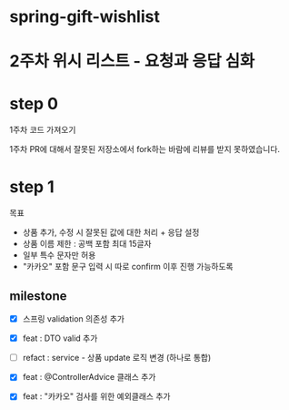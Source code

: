 # spring-gift-wishlist

# 2주차 위시 리스트 - 요청과 응답 심화

# step 0

1주차 코드 가져오기

1주차 PR에 대해서 잘못된 저장소에서 fork하는 바람에 리뷰를 받지 못하였습니다.

# step 1

목표

- 상품 추가, 수정 시 잘못된 값에 대한 처리 + 응답 설정
- 상품 이름 제한 : 공백 포함 최대 15글자
- 일부 특수 문자만 허용
- "카카오" 포함 문구 입력 시 따로 confirm 이후 진행 가능하도록

## milestone

-[X] 스프링 validation 의존성 추가
-[X] feat : DTO valid 추가
-[ ] refact : service - 상품 update 로직 변경 (하나로 통합)
-[X] feat : @ControllerAdvice 클래스 추가
-[X] feat : "카카오" 검사를 위한 예외클래스 추가

